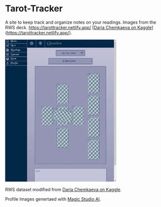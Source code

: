 # Tarot-Tracker
A site to keep track and organize notes on your readings. Images from the RWS deck. https://tarottracker.netlify.app/ [[Daria Chemkaeva on Kaggle](https://tarottracker.netlify.app/)](https://tarottracker.netlify.app/).

<img src="./demo.gif" width='360' />

RWS dataset modified from [Daria Chemkaeva on Kaggle](https://www.kaggle.com/datasets/lsind18/tarot-json).

Profile Images genertaed with [Magic Studio AI](https://magicstudio.com/).

